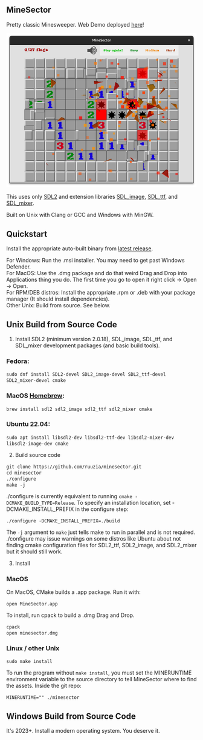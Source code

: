 ## MineSector

Pretty classic Minesweeper. Web Demo deployed [here](https://ruuzia.github.io/minesector/)!

![game](example.png)

This uses only [SDL2](https://www.libsdl.org/) and extension libraries [SDL_image](https://wiki.libsdl.org/SDL_image/), [SDL_ttf](https://wiki.libsdl.org/SDL_ttf/), and [SDL_mixer](https://wiki.libsdl.org/SDL_mixer/).

Built on Unix with Clang or GCC and Windows with MinGW. 

## Quickstart
Install the appropriate auto-built binary from [latest release](https://github.com/ruuzia/minesector/releases/latest).

For Windows: Run the .msi installer. You may need to get past Windows Defender. \
For MacOS: Use the .dmg package and do that weird Drag and Drop into Applications thing you do. The first time you go to open it right click -> Open -> Open. \
For RPM/DEB distros: Install the appropriate .rpm or .deb with your package manager (It should install dependencies). \
Other Unix: Build from source. See below.

## Unix Build from Source Code
1. Install SDL2 (minimum version 2.0.18), SDL_image, SDL_ttf, and SDL_mixer development packages (and basic build tools).

  ### Fedora:
  ```console
  sudo dnf install SDL2-devel SDL2_image-devel SDL2_ttf-devel SDL2_mixer-devel cmake
  ```
  ### MacOS [Homebrew](https://brew.sh/):
  ```console
  brew install sdl2 sdl2_image sdl2_ttf sdl2_mixer cmake
  ```
  ### Ubuntu 22.04:
  ```console
  sudo apt install libsdl2-dev libsdl2-ttf-dev libsdl2-mixer-dev libsdl2-image-dev cmake
  ```
  
2. Build source code
```console
git clone https://github.com/ruuzia/minesector.git
cd minesector
./configure
make -j
```
./configure is currently equivalent to running `cmake -DCMAKE_BUILD_TYPE=Release`. To specify an installation location, set -DCMAKE_INSTALL_PREFIX in the configure step:
```console
./configure -DCMAKE_INSTALL_PREFIX=./build
```
The `-j` argument to `make` just tells make to run in parallel and is not required.
./configure may issue warnings on some distros like Ubuntu about not finding cmake configuration files for SDL2_ttf, SDL2_image, and SDL2_mixer but it should still work.

3. Install

### MacOS

On MacOS, CMake builds a .app package. Run it with:
```console
open MineSector.app
```
To install, run cpack to build a .dmg Drag and Drop.
```console
cpack
open minesector.dmg 
```

### Linux / other Unix

```console
sudo make install
```
To run the program without `make install`, you must set the MINERUNTIME environment variable to the source directory to tell MineSector where to find the assets. Inside the git repo:
```console
MINERUNTIME="" ./minesector
```

## Windows Build from Source Code
It's 2023+. Install a modern operating system. You deserve it.
